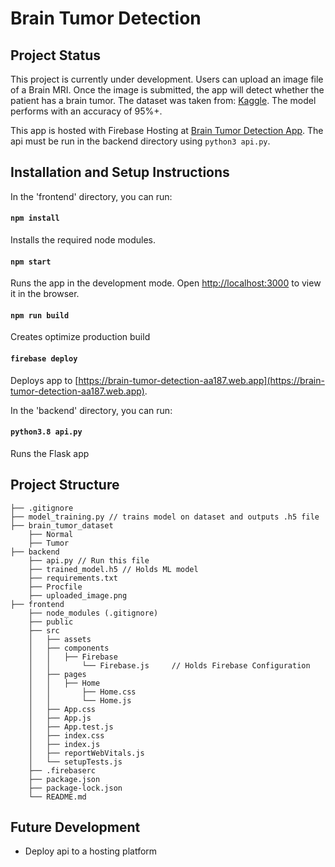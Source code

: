 # Brain Tumor Detection

## Project Status
This project is currently under development. Users can upload an image file of a Brain MRI. Once the image is submitted, the app will detect whether the patient has a brain tumor. The dataset was taken from: [Kaggle](https://www.kaggle.com/navoneel/brain-mri-images-for-brain-tumor-detection). The model performs with an accuracy of 95%+. 

This app is hosted with Firebase Hosting at [Brain Tumor Detection App](https://brain-tumor-detection-aa187.web.app). The api must be run in the backend directory using `python3 api.py`.

## Installation and Setup Instructions

In the 'frontend' directory, you can run:

#### `npm install`
Installs the required node modules.

#### `npm start`
Runs the app in the development mode.
Open [http://localhost:3000](http://localhost:3000) to view it in the browser.

#### `npm run build`
Creates optimize production build

#### `firebase deploy`
Deploys app to [https://brain-tumor-detection-aa187.web.app](https://brain-tumor-detection-aa187.web.app).

In the 'backend' directory, you can run:

#### `python3.8 api.py`
Runs the Flask app

## Project Structure
```
├── .gitignore
├── model_training.py // trains model on dataset and outputs .h5 file
├── brain_tumor_dataset
    ├── Normal
    ├── Tumor
├── backend
    ├── api.py // Run this file
    ├── trained_model.h5 // Holds ML model
    ├── requirements.txt
    ├── Procfile
    ├── uploaded_image.png
├── frontend
    ├── node_modules (.gitignore)
    ├── public
    ├── src
    │   ├── assets
    │   ├── components
    │   │   ├── Firebase
    │   │       └── Firebase.js     // Holds Firebase Configuration
    │   ├── pages
    │   │   ├── Home
    │   │       ├── Home.css
    │   │       └── Home.js
    │   ├── App.css
    │   ├── App.js
    │   ├── App.test.js
    │   ├── index.css
    │   ├── index.js
    │   ├── reportWebVitals.js
    │   └── setupTests.js
    ├── .firebaserc
    ├── package.json
    ├── package-lock.json
    └── README.md
```
## Future Development
- Deploy api to a hosting platform
